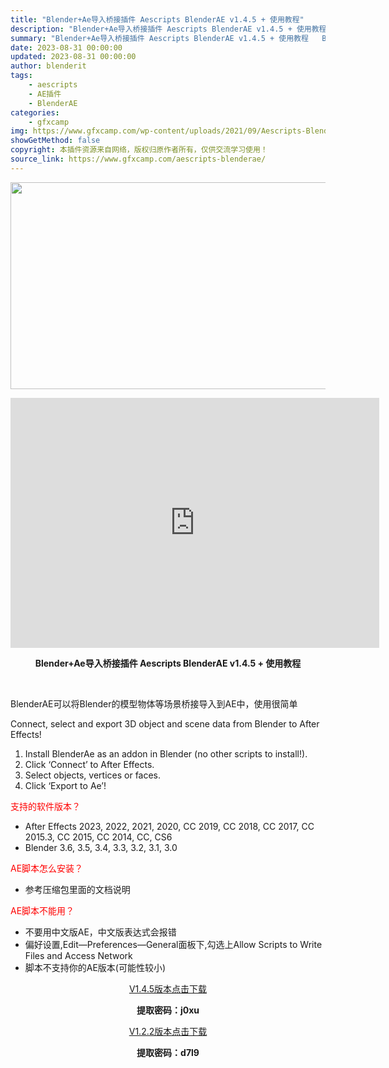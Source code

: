 ```yaml
---
title: "Blender+Ae导入桥接插件 Aescripts BlenderAE v1.4.5 + 使用教程"
description: "Blender+Ae导入桥接插件 Aescripts BlenderAE v1.4.5 + 使用教程   BlenderAE可以将Blender的模型物体等场景桥接导入到AE中，使用很简单 ..."
summary: "Blender+Ae导入桥接插件 Aescripts BlenderAE v1.4.5 + 使用教程   BlenderAE可以将Blender的模型物体等场景桥接导入到AE中，使用很简单 ..."
date: 2023-08-31 00:00:00
updated: 2023-08-31 00:00:00
author: blenderit
tags: 
    - aescripts
    - AE插件
    - BlenderAE
categories:
    - gfxcamp
img: https://www.gfxcamp.com/wp-content/uploads/2021/09/Aescripts-BlenderAE.jpg
showGetMethod: false
copyright: 本插件资源来自网络，版权归原作者所有，仅供交流学习使用！
source_link: https://www.gfxcamp.com/aescripts-blenderae/
---
```

<div><p><img decoding="async" class="aligncenter size-full wp-image-97843" src="https://www.gfxcamp.com/wp-content/uploads/2021/09/Aescripts-BlenderAE.jpg" data-src="https://www.gfxcamp.com/wp-content/uploads/2021/09/Aescripts-BlenderAE.jpg" alt="" width="590" height="331" data-srcset="https://www.gfxcamp.com/wp-content/uploads/2021/09/Aescripts-BlenderAE.jpg 590w, https://www.gfxcamp.com/wp-content/uploads/2021/09/Aescripts-BlenderAE-150x84.jpg 150w" data-sizes="(max-width: 590px) 100vw, 590px"></p><p style="text-align: center;"><iframe loading="lazy" src="https://player.youku.com/embed/XNTgwNDA1MDM5Ng==" width="590" height="400" frameborder="0" allowfullscreen="allowfullscreen" data-mce-fragment="1"></iframe></p><p style="text-align: center;"><strong>Blender+Ae导入桥接插件 Aescripts BlenderAE v1.4.5 + 使用教程</strong></p><p> </p><p>BlenderAE可以将Blender的模型物体等场景桥接导入到AE中，使用很简单</p><p>Connect, select and export 3D object and scene data from Blender to After Effects!</p><ol>
<li>Install BlenderAe as an addon in Blender (no other scripts to install!).</li>
<li>Click ‘Connect’ to After Effects.</li>
<li>Select objects, vertices or faces.</li>
<li>Click ‘Export to Ae’!</li>
</ol><p><span style="color: #ff0000;">支持的软件版本？</span></p><ul>
<li>After Effects 2023, 2022, 2021, 2020, CC 2019, CC 2018, CC 2017, CC 2015.3, CC 2015, CC 2014, CC, CS6</li>
<li>Blender 3.6, 3.5, 3.4, 3.3, 3.2, 3.1, 3.0</li>
</ul><p><span style="color: #ff0000;">AE脚本怎么安装？</span></p><ul>
<li>参考压缩包里面的文档说明</li>
</ul><p><span style="color: #ff0000;">AE脚本不能用？</span></p><ul>
<li>不要用中文版AE，中文版表达式会报错</li>
<li>偏好设置,Edit—Preferences—General面板下,勾选上Allow Scripts to Write Files and Access Network</li>
<li>脚本不支持你的AE版本(可能性较小)</li>
</ul><p style="text-align: center;"><a class="maxbutton-3 maxbutton maxbutton-baidu" target="_blank" rel="noopener" href="https://pan.baidu.com/s/1aRLU20qWNwUhTBcw-8VZjg?pwd=j0xu"><span class="mb-text">V1.4.5版本点击下载</span></a></p><p style="text-align: center;"><strong>提取密码：j0xu</strong></p><p style="text-align: center;"><a class="maxbutton-3 maxbutton maxbutton-baidu" target="_blank" rel="noopener" href="https://pan.baidu.com/s/1Gv3Vu9-UoZ-QanlPDv9PSA?pwd=d7l9"><span class="mb-text">V1.2.2版本点击下载</span></a></p><p style="text-align: center;"><strong>提取密码：d7l9</strong></p></div>
